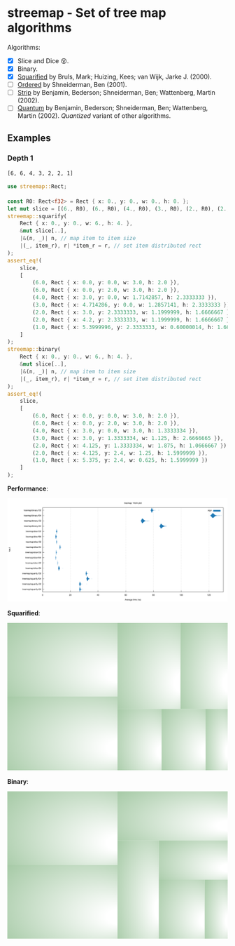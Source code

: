 # streemap - Set of tree map algorithms

Algorithms:

- [x] Slice and Dice 😵.
- [x] Binary.
- [x] [Squarified](https://www.win.tue.nl/~vanwijk/stm.pdf) by Bruls, Mark; Huizing, Kees; van Wijk, Jarke J. (2000).
- [ ] [Ordered](http://cvs.cs.umd.edu/~ben/papers/Shneiderman2001Ordered.pdf) by Shneiderman, Ben (2001).
- [ ] [Strip](http://www.cs.umd.edu/hcil/trs/2001-18/2001-18.pdf) by Benjamin, Bederson; Shneiderman, Ben; Wattenberg, Martin (2002).
- [ ] [Quantum](http://www.cs.umd.edu/hcil/trs/2001-18/2001-18.pdf) by Benjamin, Bederson; Shneiderman, Ben; Wattenberg, Martin (2002). _Quantized_ variant of other algorithms.

## Examples

### Depth 1

```
[6, 6, 4, 3, 2, 2, 1]
```

```rust
use streemap::Rect;

const R0: Rect<f32> = Rect { x: 0., y: 0., w: 0., h: 0. };
let mut slice = [(6., R0), (6., R0), (4., R0), (3., R0), (2., R0), (2., R0), (1., R0)];
streemap::squarify(
    Rect { x: 0., y: 0., w: 6., h: 4. },
    &mut slice[..],
    |&(n, _)| n, // map item to item size
    |(_, item_r), r| *item_r = r, // set item distributed rect
);
assert_eq!(
    slice,
    [
        (6.0, Rect { x: 0.0, y: 0.0, w: 3.0, h: 2.0 }),
        (6.0, Rect { x: 0.0, y: 2.0, w: 3.0, h: 2.0 }),
        (4.0, Rect { x: 3.0, y: 0.0, w: 1.7142857, h: 2.3333333 }),
        (3.0, Rect { x: 4.714286, y: 0.0, w: 1.2857141, h: 2.3333333 }),
        (2.0, Rect { x: 3.0, y: 2.3333333, w: 1.1999999, h: 1.6666667 }),
        (2.0, Rect { x: 4.2, y: 2.3333333, w: 1.1999999, h: 1.6666667 }),
        (1.0, Rect { x: 5.3999996, y: 2.3333333, w: 0.60000014, h: 1.6666667 })
    ]
);
streemap::binary(
    Rect { x: 0., y: 0., w: 6., h: 4. },
    &mut slice[..],
    |&(n, _)| n, // map item to item size
    |(_, item_r), r| *item_r = r, // set item distributed rect
);
assert_eq!(
    slice,
    [
        (6.0, Rect { x: 0.0, y: 0.0, w: 3.0, h: 2.0 }),
        (6.0, Rect { x: 0.0, y: 2.0, w: 3.0, h: 2.0 }),
        (4.0, Rect { x: 3.0, y: 0.0, w: 3.0, h: 1.3333334 }),
        (3.0, Rect { x: 3.0, y: 1.3333334, w: 1.125, h: 2.6666665 }),
        (2.0, Rect { x: 4.125, y: 1.3333334, w: 1.875, h: 1.0666667 }),
        (2.0, Rect { x: 4.125, y: 2.4, w: 1.25, h: 1.5999999 }),
        (1.0, Rect { x: 5.375, y: 2.4, w: 0.625, h: 1.5999999 })
    ]
);
```

**Performance**:

![](assets/depth1-violin.svg)

**Squarified**:

![](assets/depth1-squarified.svg)

**Binary**:

![](assets/depth1-binary.svg)

